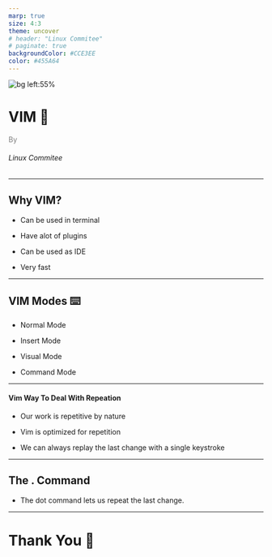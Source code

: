 ```yaml
---
marp: true
size: 4:3
theme: uncover
# header: "Linux Commitee"
# paginate: true
backgroundColor: #CCE3EE
color: #455A64
---
```


![bg left:55%](./imgs/tux.png)

# <!--fit--> VIM :rocket:

<span style="color:grey"><span>By</span><br><h6>Linux Commitee</h6>

---

## Why VIM?

- Can be used in terminal

- Have alot of plugins

- Can be used as IDE

- Very fast

---

## VIM Modes :keyboard:

* Normal Mode

* Insert Mode

* Visual Mode

* Command Mode

---

#### Vim Way To Deal With Repeation

* Our work is repetitive by nature

* Vim is optimized for repetition

* We can always replay the last change with a single keystroke

---

## The . Command

* The dot command lets us repeat the last change.


---

# Thank You :wave:
